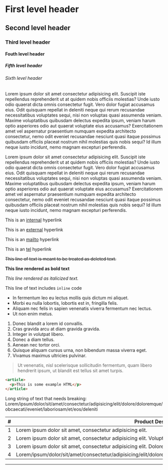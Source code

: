 # First level header

## Second level header

### Third level header

#### Fouth level header

##### Fifth level header

###### Sixth level header

Lorem ipsum dolor sit amet consectetur adipisicing elit. Suscipit iste repellendus reprehenderit ut at quidem nobis officiis molestias? Unde iusto odio quaerat dicta omnis consectetur fugit. Vero dolor fugiat accusamus eius. Odit quisquam repellat in deleniti neque qui rerum recusandae necessitatibus voluptates sequi, nisi non voluptas quasi assumenda veniam. Maxime voluptatibus quibusdam delectus expedita ipsum, veniam harum optio asperiores odio aut quaerat voluptate eius accusamus? Exercitationem amet vel aspernatur praesentium numquam expedita architecto consectetur, nemo odit eveniet recusandae nesciunt quasi itaque possimus quibusdam officiis placeat nostrum nihil molestias quis nobis sequi? Id illum neque iusto incidunt, nemo magnam excepturi perferendis.

Lorem ipsum dolor sit amet consectetur adipisicing elit. Suscipit iste repellendus reprehenderit ut at quidem nobis officiis molestias? Unde iusto odio quaerat dicta omnis consectetur fugit. Vero dolor fugiat accusamus eius. Odit quisquam repellat in deleniti neque qui rerum recusandae necessitatibus voluptates sequi, nisi non voluptas quasi assumenda veniam. Maxime voluptatibus quibusdam delectus expedita ipsum, veniam harum optio asperiores odio aut quaerat voluptate eius accusamus? Exercitationem amet vel aspernatur praesentium numquam expedita architecto consectetur, nemo odit eveniet recusandae nesciunt quasi itaque possimus quibusdam officiis placeat nostrum nihil molestias quis nobis sequi? Id illum neque iusto incidunt, nemo magnam excepturi perferendis.

This is an [internal](/) hyperlink

This is an [external](https://google.co.uk) hyperlink

This is an [mailto](mailto:someone@somedomain.com) hyperlink

This is an [tel](tel:01234567890) hyperlink

~~This line of text is meant to be treated as deleted text.~~

**This line rendered as bold text**

_This line rendered as italicized text._

This line of text includes `inline` code

- In fermentum leo eu lectus mollis quis dictum mi aliquet.
- Morbi eu nulla lobortis, lobortis est in, fringilla felis.
- Aliquam nec felis in sapien venenatis viverra fermentum nec lectus.
- Ut non enim metus.

1. Donec blandit a lorem id convallis.
2. Cras gravida arcu at diam gravida gravida.
3. Integer in volutpat libero.
4. Donec a diam tellus.
5. Aenean nec tortor orci.
6. Quisque aliquam cursus urna, non bibendum massa viverra eget.
7. Vivamus maximus ultricies pulvinar.

> Ut venenatis, nisl scelerisque sollicitudin fermentum, quam libero hendrerit ipsum, ut blandit est tellus sit amet turpis.

```html
<article>
  <p>This is some example HTML</p>
</article>
```

Long string of text that needs breaking:
Lorem/ipsum/dolor/sit/amet/consectetur/adipisicing/elit/dolore/doloremque/obcaecati/eveniet/laboriosam/et/eos/deleniti

| #   | Product Description                                                                                                        | Available |
| --- | -------------------------------------------------------------------------------------------------------------------------- | --------- |
| 1   | Lorem ipsum dolor sit amet, consectetur adipisicing elit.                                                                  | Yes       |
| 2   | Lorem ipsum dolor sit amet, consectetur adipisicing elit. Voluptas dolorum quasi illo.                                     | Yes       |
| 3   | Lorem ipsum dolor sit amet, consectetur adipisicing elit. Dolore doloremque obcaecati eveniet laboriosam et, eos deleniti. | Yes       |
| 4   | Lorem/ipsum/dolor/sit/amet/consectetur/adipisicing/elit/dolore/doloremque/obcaecati/eveniet/laboriosam/et/eos/deleniti     | Yes       |

---
